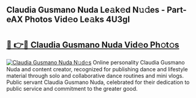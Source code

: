 ## Claudia Gusmano Nuda Le𝚊k𝚎d N𝚞𝚍es - Part-eAX Photos Vid𝚎o Le𝚊ks 4U3gI

# <h2><a href="http://fbfrbh.evod.top/?m=Claudia+Gusmano+Nuda">🔗 👉🔴 Claudia Gusmano Nuda Vid𝚎o Ph𝚘t𝚘s</a></h2>

[![Claudia Gusmano Nuda N𝚞d𝚎s](https://i.imgur.com/8V9OHl7.gif)](http://fbfrbh.evod.top/?m=Claudia+Gusmano+Nuda)
Online personality Claudia Gusmano Nuda and content creator, recognized for publishing dance and lifestyle material through solo and collaborative dance routines and mini vlogs. Public servant Claudia Gusmano Nuda, celebrated for their dedication to public service and commitment to the greater good. 
